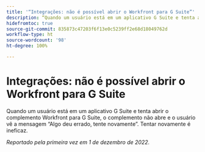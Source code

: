```yaml
---
title: '“Integrações: não é possível abrir o Workfront para G Suite”'
description: “Quando um usuário está em um aplicativo G Suite e tenta abrir o complemento Workfront para G Suite, o complemento não abre e o usuário vê a mensagem Algo deu errado, tente novamente. Tentar novamente é ineficaz. “
hidefromtoc: true
source-git-commit: 835873c47203f6f13e0c5239ff2e68d18049762d
workflow-type: ht
source-wordcount: '98'
ht-degree: 100%

---
```



# Integrações: não é possível abrir o Workfront para G Suite

Quando um usuário está em um aplicativo G Suite e tenta abrir o complemento Workfront para G Suite, o complemento não abre e o usuário vê a mensagem “Algo deu errado, tente novamente”. Tentar novamente é ineficaz.

_Reportado pela primeira vez em 1 de dezembro de 2022._

